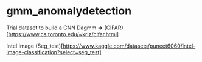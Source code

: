 # gmm_anomalydetection

Trial dataset to build a CNN Dagmm => (CIFAR)[https://www.cs.toronto.edu/~kriz/cifar.html]

Intel Image (Seg_test)[https://www.kaggle.com/datasets/puneet6060/intel-image-classification?select=seg_test]
